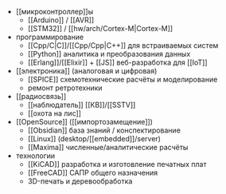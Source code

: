 - [[микроконтроллер]]ы
	- [[Arduino]] / [[AVR]]
	 - [[STM32]] / [[hw/arch/Cortex-M|Cortex-M]]
- программирование
	 - [[Cpp/C|C]]/[[Cpp/Cpp|C++]] для встраиваемых систем
	 - [[Python]] аналитика и преобразования данных
	 - [[Erlang]]/[[Elixir]] + [[JS]] веб-разработка для [[IoT]]
- [[электроника]] (аналоговая и цифровая)
	- [[SPICE]] схемотехнические расчёты и моделирование
	- ремонт ретротехники
- [[радиосвязь]]
	 - [[наблюдатель]] [[КВ]]/[[SSTV]]
	 - [[охота на лис]]
- [[OpenSource]] ([[импортозамещение]])
	- [[Obsidian]] база знаний / конспектирование
	- [[Linux]] (desktop/[[embedded]]/server)
	- [[Maxima]] численные/аналитические расчёты
- технологии
	- [[KiCAD]] разработка и изготовление печатных плат
	- [[FreeCAD]] САПР общего назначения
	- 3D-печать и деревообработка
